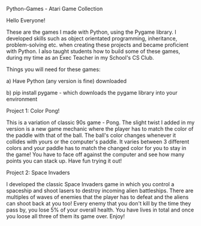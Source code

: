 Python-Games - Atari Game Collection

Hello Everyone!

These are the games I made with Python, using the Pygame library. I developed skills such as object orientated programming, inheritance, problem-solving etc. when creating these projects and became proficient with Python. I also taught students how to build some of these games, during my time as an Exec Teacher in my School's CS Club.

Things you will need for these games:

a) Have Python (any version is fine) downloaded

b) pip install pygame - which downloads the pygame library into your environment



Project 1: Color Pong!

This is a variation of classic 90s game - Pong. The slight twist I added in my version is a new game mechanic where the player has to match the color of the paddle with that of the ball. The ball's color changes whenever it collides with yours or the computer's paddle. It varies between 3 different colors and your paddle has to match the changed color for you to stay in the game! You have to face off against the computer and see how many points you can stack up. Have fun trying it out!


Project 2: Space Invaders

I developed the classic Space Invaders game in which you control a spaceship and shoot lasers to destroy incoming alien battleships. There are multiples of waves of enemies that the player has to defeat and the aliens can shoot back at you too! Every enemy that you don't kill by the time they pass by, you lose 5% of your overall health. You have lives in total and once you loose all three of them its game over. Enjoy!





